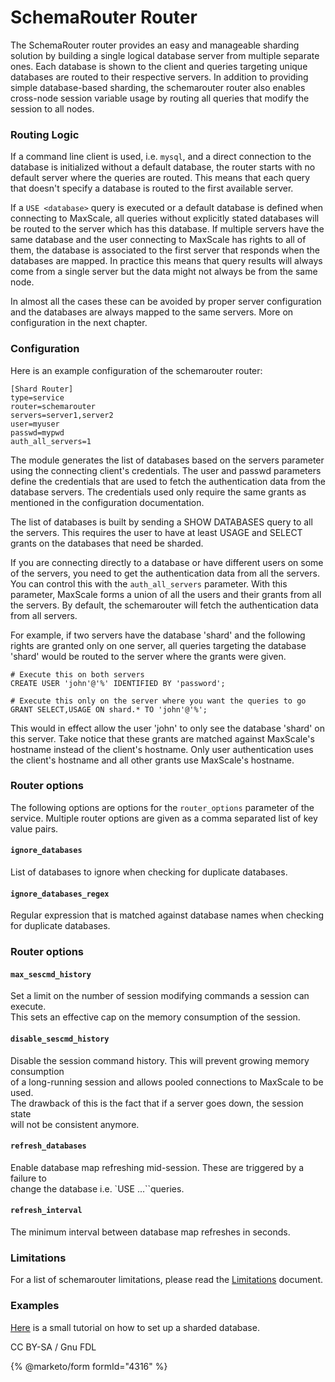 # SchemaRouter Router

The SchemaRouter router provides an easy and manageable sharding solution by building a single logical database server from multiple separate ones. Each database is shown to the client and queries targeting unique databases are routed to their respective servers. In addition to providing simple database-based sharding, the schemarouter router also enables cross-node session variable usage by routing all queries that modify the session to all nodes.

### Routing Logic

If a command line client is used, i.e. `mysql`, and a direct connection to the database is initialized without a default database, the router starts with no default server where the queries are routed. This means that each query that doesn't specify a database is routed to the first available server.

If a `USE <database>` query is executed or a default database is defined when connecting to MaxScale, all queries without explicitly stated databases will be routed to the server which has this database. If multiple servers have the same database and the user connecting to MaxScale has rights to all of them, the database is associated to the first server that responds when the databases are mapped. In practice this means that query results will always come from a single server but the data might not always be from the same node.

In almost all the cases these can be avoided by proper server configuration and the databases are always mapped to the same servers. More on configuration in the next chapter.

### Configuration

Here is an example configuration of the schemarouter router:

```
[Shard Router]
type=service
router=schemarouter
servers=server1,server2
user=myuser
passwd=mypwd
auth_all_servers=1
```

The module generates the list of databases based on the servers parameter using the connecting client's credentials. The user and passwd parameters define the credentials that are used to fetch the authentication data from the database servers. The credentials used only require the same grants as mentioned in the configuration documentation.

The list of databases is built by sending a SHOW DATABASES query to all the servers. This requires the user to have at least USAGE and SELECT grants on the databases that need be sharded.

If you are connecting directly to a database or have different users on some of the servers, you need to get the authentication data from all the servers. You can control this with the `auth_all_servers` parameter. With this parameter, MaxScale forms a union of all the users and their grants from all the servers. By default, the schemarouter will fetch the authentication data from all servers.

For example, if two servers have the database 'shard' and the following rights are granted only on one server, all queries targeting the database 'shard' would be routed to the server where the grants were given.

```
# Execute this on both servers
CREATE USER 'john'@'%' IDENTIFIED BY 'password';

# Execute this only on the server where you want the queries to go
GRANT SELECT,USAGE ON shard.* TO 'john'@'%';
```

This would in effect allow the user 'john' to only see the database 'shard' on this server. Take notice that these grants are matched against MaxScale's hostname instead of the client's hostname. Only user authentication uses the client's hostname and all other grants use MaxScale's hostname.

### Router options

The following options are options for the `router_options` parameter of the\
service. Multiple router options are given as a comma separated list of key\
value pairs.

#### `ignore_databases`

List of databases to ignore when checking for duplicate databases.

#### `ignore_databases_regex`

Regular expression that is matched against database names when checking for duplicate databases.

### Router options

#### `max_sescmd_history`

Set a limit on the number of session modifying commands a session can execute.\
This sets an effective cap on the memory consumption of the session.

#### `disable_sescmd_history`

Disable the session command history. This will prevent growing memory consumption\
of a long-running session and allows pooled connections to MaxScale to be used.\
The drawback of this is the fact that if a server goes down, the session state\
will not be consistent anymore.

#### `refresh_databases`

Enable database map refreshing mid-session. These are triggered by a failure to\
change the database i.e. \`USE ...\`\`queries.

#### `refresh_interval`

The minimum interval between database map refreshes in seconds.

### Limitations

For a list of schemarouter limitations, please read the [Limitations](../about-maxscale-14/limitations-and-known-issues-within-maxscale.md) document.

### Examples

[Here](../maxscale-14-tutorials/maxscale-simple-sharding-with-two-servers.md) is a small tutorial on how to set up a sharded database.

CC BY-SA / Gnu FDL

{% @marketo/form formId="4316" %}
